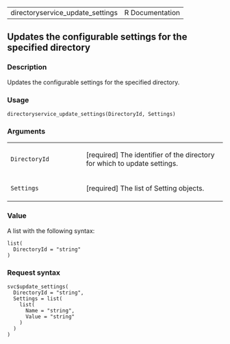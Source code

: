 <table style="width: 100%;">
<tbody>
<tr class="odd">
<td>directoryservice_update_settings</td>
<td style="text-align: right;">R Documentation</td>
</tr>
</tbody>
</table>

## Updates the configurable settings for the specified directory

### Description

Updates the configurable settings for the specified directory.

### Usage

    directoryservice_update_settings(DirectoryId, Settings)

### Arguments

<table>
<colgroup>
<col style="width: 35%" />
<col style="width: 65%" />
</colgroup>
<tbody>
<tr class="odd">
<td><code
id="directoryservice_update_settings_:_DirectoryId">DirectoryId</code></td>
<td><p>[required] The identifier of the directory for which to update
settings.</p></td>
</tr>
<tr class="even">
<td><code
id="directoryservice_update_settings_:_Settings">Settings</code></td>
<td><p>[required] The list of Setting objects.</p></td>
</tr>
</tbody>
</table>

### Value

A list with the following syntax:

    list(
      DirectoryId = "string"
    )

### Request syntax

    svc$update_settings(
      DirectoryId = "string",
      Settings = list(
        list(
          Name = "string",
          Value = "string"
        )
      )
    )
